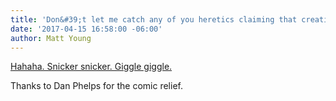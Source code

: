 ```yaml
---
title: 'Don&#39;t let me catch any of you heretics claiming that creation was 10 000 years ago'
date: '2017-04-15 16:58:00 -06:00'
author: Matt Young
---
```


<a href="https://answersingenesis.org/why-does-creation-matter/about-6000-years-or-10000-years-does-it-matter/">Hahaha. Snicker snicker. Giggle giggle.</a>

Thanks to Dan Phelps for the comic relief.
